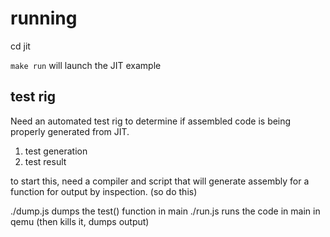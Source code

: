 # running

cd jit

`make run` will launch the JIT example

## test rig

Need an automated test rig to determine if assembled code is being properly generated from JIT.
1) test generation
2) test result

to start this, need a compiler and script that will generate assembly for a function for output by inspection.
(so do this)

./dump.js dumps the test() function in main
./run.js runs the code in main in qemu (then kills it, dumps output)